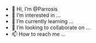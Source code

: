 - 👋 Hi, I’m @Parrosis
- 👀 I’m interested in ...
- 🌱 I’m currently learning ...
- 💞️ I’m looking to collaborate on ...
- 📫 How to reach me ...

<!---
Parrosis/Parrosis is a ✨ special ✨ repository because its `README.md` (this file) appears on your GitHub profile.
You can click the Preview link to take a look at your changes.
--->
